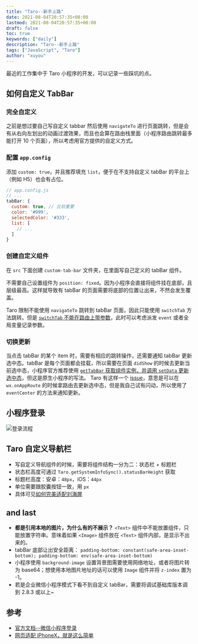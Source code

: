 ```yaml
---
title: "Taro--新手上路"
date: 2021-08-04T20:57:35+08:00
lastmod: 2021-08-04T20:57:35+08:00
draft: false
toc: true
keywords: ["daily"]
description: "Taro--新手上路"
tags: ["JavaScript", "Taro"]
author: "xuyou"
---
```


最近的工作集中于 Taro 小程序的开发，可以记录一些踩坑的点。

## 如何自定义 TabBar

### 完全自定义

之前是想过要自己写自定义 tabbar 然后使用 `navigateTo` 进行页面跳转，但是会有从右向左划出的动画过渡效果，而且也会算在路由栈里面（小程序路由跳转最多能打开 10 个页面），所以考虑用官方提供的自定义方式。

### 配置 `app.config`

添加 `custom: true`，并且推荐填充 `list`，便于在不支持自定义 tabBar 的平台上（例如 H5）也会有占位。

```js
// app.config.js
// ...
tabBar: {
  custom: true, // 比较重要
  color: '#999',
  selectedColor: '#333',
  list: [
    // ...
  ]
}
```

### 创建自定义组件

在 `src` 下面创建 `custom-tab-bar` 文件夹，在里面写自己定义的 tabBar 组件。

不需要自己设置组件为 `position: fixed`。因为小程序会直接将组件挂在底部，且层级最高。这样就导致有 tabBar 的页面需要将底部的位置让出来，不然会发生覆盖。

Taro 限制不能使用 `navigateTo` 跳转到 tabBar 页面，因此只能使用 `switchTab` 方法跳转。但是 [ `switchTab` 不能在路由上带参数](http://taro-docs.jd.com/taro/docs/apis/route/switchTab/)，此时可以考虑派发 `event` 或者全局变量记录参数。

### 切换更新

当点击 tabBar 的某个 item 时，需要有相应的跳转操作，还需要通知 tabBar 更新选中态。tabBar 是每个页面都会挂载，所以需要在页面 `didShow` 的时候去更新当前选中态，小程序官方推荐使用 [ `getTabBar` 获取组件实例，并调用 `setData` 更新选中态](https://developers.weixin.qq.com/miniprogram/dev/framework/ability/custom-tabbar.html)，但这是原生小程序的写法。 Taro 有这样一个 [issue](https://github.com/NervJS/taro/issues/7302)，意思是可以在 `wx.onAppRoute` 的时候拿路由去更新选中态，但是我自己试有闪动，所以使用了 `eventCenter` 的方法来通知更新。

## 小程序登录

![登录流程](https://res.wx.qq.com/wxdoc/dist/assets/img/api-login.2fcc9f35.jpg)

## Taro 自定义导航栏

- 写自定义导航组件的时候，需要将组件结构一分为二：状态栏 + 标题栏
- 状态栏高度可通过 `Taro.getSystemInfoSync().statusBarHeight` 获取
- 标题栏高度：安卓：`48px`，iOS：`44px`
- 单位需要跟胶囊按钮一致，用 `px`
- 具体可见[如何完美适配刘海屏](https://juejin.cn/post/6844903810578513928)

## and last

- **都是引用本地的图片，为什么有的不展示？** `<Text>` 组件中不能放置组件，只能放置字符串。意味着如果 `<Image>` 组件放在 `<Text>` 组件内部，是显示不出来的。
- tabBar 底部让出安全距离： `padding-bottom: constant(safe-area-inset-bottom); padding-bottom: env(safe-area-inset-bottom)`
- 小程序使用 `background-image` 设置背景图需要使用网络地址，或者将图片转为 base64；想使用本地图片地址的话可以使用 `Image` 组件并将 `z-index` 置为 -1。
- 若是企业微信小程序模式下看不到自定义 tabBar，需要将调试基础库版本调到 2.8.3 或以上~

## 参考

- [官方文档--微信小程序登录](https://developers.weixin.qq.com/miniprogram/dev/framework/open-ability/login.html)
- [网页适配 iPhoneX，就是这么简单](https://jelly.jd.com/article/6006b1055b6c6a01506c87fd)
